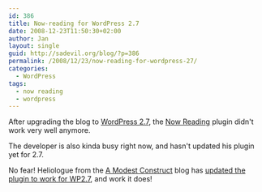 ```yaml
---
id: 386
title: Now-reading for WordPress 2.7
date: 2008-12-23T11:50:30+02:00
author: Jan
layout: single
guid: http://sadevil.org/blog/?p=386
permalink: /2008/12/23/now-reading-for-wordpress-27/
categories:
  - WordPress
tags:
  - now reading
  - wordpress
---
```

After upgrading the blog to [WordPress 2.7](http://wordpress.org/), the [Now Reading](http://robm.me.uk/projects/plugins/wordpress/now-reading) plugin didn't work very well anymore.

The developer is also kinda busy right now, and hasn't updated his plugin yet for 2.7.

No fear! Heliologue from the [A Modest Construct](http://heliologue.com/) blog has [updated the plugin to work for WP2.7](http://heliologue.com/2008/12/15/now-reading-for-wordpress-27/), and work it does!

